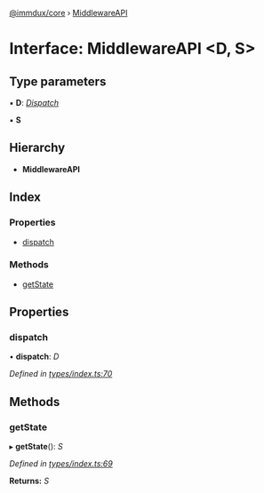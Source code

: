 [@immdux/core](../README.md) › [MiddlewareAPI](middlewareapi.md)

# Interface: MiddlewareAPI <**D, S**>

## Type parameters

▪ **D**: *[Dispatch](dispatch.md)*

▪ **S**

## Hierarchy

* **MiddlewareAPI**

## Index

### Properties

* [dispatch](middlewareapi.md#dispatch)

### Methods

* [getState](middlewareapi.md#getstate)

## Properties

###  dispatch

• **dispatch**: *D*

*Defined in [types/index.ts:70](https://github.com/lithic-io/immdux/blob/b184a39/packages/immdux-core/src/types/index.ts#L70)*

## Methods

###  getState

▸ **getState**(): *S*

*Defined in [types/index.ts:69](https://github.com/lithic-io/immdux/blob/b184a39/packages/immdux-core/src/types/index.ts#L69)*

**Returns:** *S*
